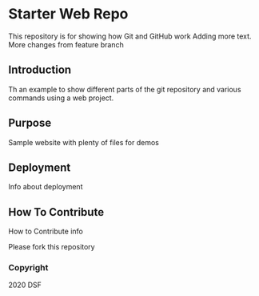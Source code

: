 # Starter Web Repo

This repository is for showing how Git and GitHub work
Adding more text.
More changes from feature branch

## Introduction
Th an example to show different parts of the git repository and various commands using a web project.

## Purpose

Sample website with plenty of files for demos

## Deployment
Info about deployment

## How To Contribute
How to Contribute info

Please fork this repository

### Copyright

2020 DSF
